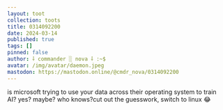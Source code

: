 ```yaml
---
layout: toot
collection: toots
title: 0314092200
date: 2024-03-14
published: true
tags: []
pinned: false
author: ⸸ commander ░ nova ⸸ :~$
avatar: /img/avatar/daemon.jpeg
mastodon: https://mastodon.online/@cmdr_nova/0314092200
---
```


is microsoft trying to use your data across their operating system to train AI? yes? maybe? who knows?cut out the guesswork, switch to linux 😂
